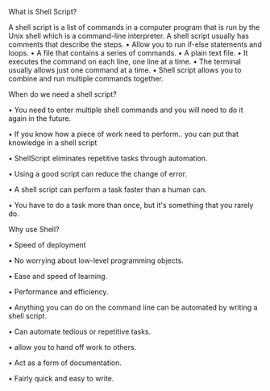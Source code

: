 What is Shell Script?

A shell script is a list of commands in a computer program that is run by the Unix shell which is a command-line interpreter. A shell script usually has comments that describe the steps.
•	Allow you to run if-else statements and loops.
•	A file that contains a series of commands.
•	A plain text file.
•	It executes the command on each line, one line at a time.
•	The terminal usually allows just one command at a time.
•	Shell script allows you to combine and run multiple commands together.

When do we need a shell script?


•	You need to enter multiple shell commands and you will need to do it again in the future.

•	If you know how a piece of work need to perform.. you can put that knowledge in a shell script

•	ShellScript eliminates repetitive tasks through automation.

•	Using a good script can reduce the change of error.

•	A shell script can perform a task faster than a human can.

•	You have to do a task more than once, but it's something that you rarely do.

Why use Shell?


•	Speed of deployment

•	No worrying about low-level programming objects.

•	Ease and speed of learning.

•	Performance and efficiency.

•	Anything you can do on the command line can be automated by writing a shell script.

•	Can automate tedious or repetitive tasks.

•	allow you to hand off work to others.

•	Act as a form of documentation.

•	Fairly quick and easy to write.

